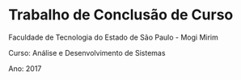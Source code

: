 # Trabalho de Conclusão de Curso

Faculdade de Tecnologia do Estado de São Paulo - Mogi Mirim

Curso: Análise e Desenvolvimento de Sistemas

Ano: 2017